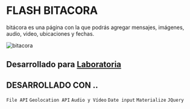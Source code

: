 # FLASH BITACORA
bitácora es una página con la que podrás agregar mensajes, imágenes, audio, video, ubicaciones y fechas. 

![bitacora](https://user-images.githubusercontent.com/32310087/36440856-c9d09168-163e-11e8-8056-ed8ffe6df964.PNG)

## Desarrollado para [Laboratoria](http://laboratoria.la) 

## DESARROLLADO CON ..

`File API` `Geolocation API` `Audio y Vídeo` `Date input` `Materialize` `JQuery`
